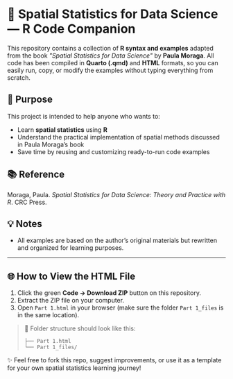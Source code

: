 # 📘 Spatial Statistics for Data Science — R Code Companion

This repository contains a collection of **R syntax and examples** adapted from the book *"Spatial Statistics for Data Science"* by **Paula Moraga**.
All code has been compiled in **Quarto (.qmd)** and **HTML** formats, so you can easily run, copy, or modify the examples without typing everything from scratch.

## 🎯 Purpose

This project is intended to help anyone who wants to:

* Learn **spatial statistics** using **R**
* Understand the practical implementation of spatial methods discussed in Paula Moraga’s book
* Save time by reusing and customizing ready-to-run code examples

## 📚 Reference

Moraga, Paula. *Spatial Statistics for Data Science: Theory and Practice with R*. CRC Press.

## 💡 Notes

* All examples are based on the author’s original materials but rewritten and organized for learning purposes.

---

## 🌐 How to View the HTML File

1. Click the green **Code → Download ZIP** button on this repository.
2. Extract the ZIP file on your computer.
3. Open `Part 1.html` in your browser (make sure the folder `Part 1_files` is in the same location).

> 📂 Folder structure should look like this:
>
> ```
> ├── Part 1.html  
> └── Part 1_files/
> ```

✨ Feel free to fork this repo, suggest improvements, or use it as a template for your own spatial statistics learning journey!
